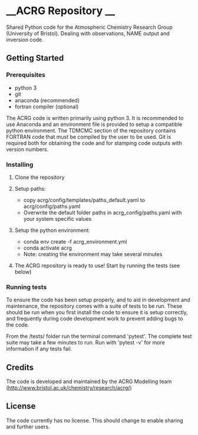 # __ACRG Repository __
Shared Python code for the Atmospheric Chemistry Research Group (University of Bristol). Dealing with observations, NAME output and inversion code.

## __Getting Started__

### Prerequisites

- python 3
- git 
- anaconda (recommended)
- fortran compiler (optional)

The ACRG code is written primarily using python 3. It is recommended to use Anaconda and an environment file is provided 
to setup a compatible python environment. The TDMCMC section of the repository contains FORTRAN code that must be compiled by the user to be used. Git is required both for obtaining the code and for stamping code outputs with version numbers.

### Installing

1. Clone the repository
2. Setup paths:
    - copy acrg/config/templates/paths_default.yaml to acrg/config/paths.yaml
    - Overwrite the default folder paths in acrg_config/paths.yaml with your system specific values

3. Setup the python environment: 
    - conda env create -f acrg_environment.yml
    - conda activate acrg
    - Note: creating the environment may take several minutes

4. The ACRG repository is ready to use! Start by running the tests (see below)

### Running tests

To ensure the code has been setup properly, and to aid in development and maintenance, the repository comes with a suite of tests to be run. These should be run when you first install the code to ensure it is setup correctly, and frequently during code development work to prevent adding bugs to the code.

From the /tests/ folder run the terminal command 'pytest'. The complete test suite may take a few minutes to run. Run with 'pytest -v' for more information if any tests fail.

## __Credits__
The code is developed and maintained by the ACRG Modelling team (http://www.bristol.ac.uk/chemistry/research/acrg/)

## __License__
The code currently has no license. This should change to enable sharing and further users. 

